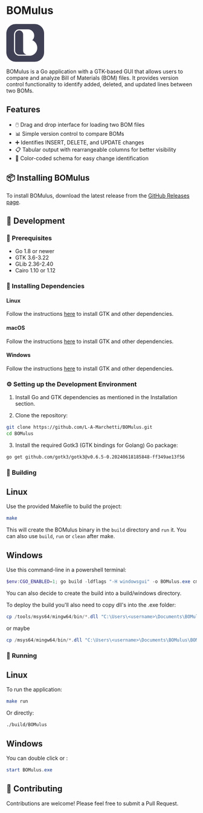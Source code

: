 # BOMulus

![BOMulus](assets/logo.png)

BOMulus is a Go application with a GTK-based GUI that allows users to compare and analyze Bill of Materials (BOM) files. It provides version control functionality to identify added, deleted, and updated lines between two BOMs.

## Features

- 🖱️ Drag and drop interface for loading two BOM files
- 📊 Simple version control to compare BOMs
- ➕ Identifies INSERT, DELETE, and UPDATE changes
- 📋 Tabular output with rearrangeable columns for better visibility 
- 🎨 Color-coded schema for easy change identification

## 📦 Installing BOMulus

To install BOMulus, download the latest release from the [GitHub Releases page](https://github.com/L-A-Marchetti/BOMulus/releases).

## 🔧 Development

### 📖 Prerequisites

- Go 1.8 or newer
- GTK 3.6-3.22
- GLib 2.36-2.40
- Cairo 1.10 or 1.12

### 🔌 Installing Dependencies

#### Linux
Follow the instructions [here](https://github.com/gotk3/gotk3/wiki/Installing-on-Linux) to install GTK and other dependencies.

#### macOS
Follow the instructions [here](https://github.com/gotk3/gotk3/wiki/Installing-on-macOS) to install GTK and other dependencies.

#### Windows
Follow the instructions [here](https://github.com/gotk3/gotk3/wiki/Installing-on-Windows) to install GTK and other dependencies.

### ⚙️ Setting up the Development Environment

1. Install Go and GTK dependencies as mentioned in the Installation section.

2. Clone the repository:

```bash
git clone https://github.com/L-A-Marchetti/BOMulus.git
cd BOMulus
```

3. Install the required Gotk3 (GTK bindings for Golang) Go package:

```bash
go get github.com/gotk3/gotk3@v0.6.5-0.20240618185848-ff349ae13f56
```

### 🔨 Building

## Linux

Use the provided Makefile to build the project:

```bash
make
```

This will create the BOMulus binary in the `build` directory and `run` it.
You can also use `build`, `run` or `clean` after make.

## Windows

Use this command-line in a powershell terminal:

```powershell
$env:CGO_ENABLED=1; go build -ldflags "-H windowsgui" -o BOMulus.exe cmd/BOMulus/main.go
```

You can also decide to create the build into a build/windows directory.

To deploy the build you'll also need to copy dll's into the .exe folder:

```powershell
cp /tools/msys64/mingw64/bin/*.dll "C:\Users\<username>\Documents\BOMulus\BOMulus-win-v0.0.1-alpha"
```

or maybe

```powershell
cp /msys64/mingw64/bin/*.dll "C:\Users\<username>\Documents\BOMulus\BOMulus-win-v0.0.1-alpha"
```

### 🚀 Running

## Linux

To run the application:

```bash
make run
```

Or directly:

```bash
./build/BOMulus
```

## Windows

You can double click or :

```powershell
start BOMulus.exe
```

## 🌸 Contributing

Contributions are welcome! Please feel free to submit a Pull Request.

#
